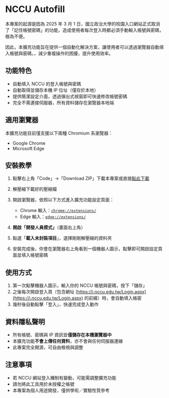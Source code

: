 # NCCU Autofill

本專案的起源是因為 2025 年 3 月 1 日，國立政治大學的校園入口網站正式取消了「記住帳號密碼」的功能，造成使用者每次登入時都必須手動輸入帳號與密碼，極為不便。

因此，本擴充功能旨在提供一個自動化解決方案，讓使用者可以透過瀏覽器自動填入帳號與密碼，，減少重複操作的困擾，提升使用效率。


## 功能特色

- 自動填入 NCCU 的登入帳號與密碼
- 自動取得並儲存本機 IP 位址（僅存於本地）
- 提供簡潔設定介面，透過彈出式視窗即可快速修改帳號密碼
- 完全不需連接伺服器，所有資料儲存在瀏覽器本地端

## 適用瀏覽器

本擴充功能目前僅支援以下兩種 Chromium 系瀏覽器：

- Google Chrome
- Microsoft Edge

## 安裝教學

1. 點擊右上角「Code」→「Download ZIP」下載本專案或直接[點此下載](https://github.com/xiaolong70701/nccu-autofill/archive/refs/heads/main.zip)

2. 解壓縮下載好的壓縮檔

3. 開啟瀏覽器，依照以下方式進入擴充功能設定頁面：
   - Chrome 輸入：[`chrome://extensions/`](chrome://extensions/)
   - Edge 輸入：[`edge://extensions/`](edge://extensions/)

4. **開啟「開發人員模式」**（畫面右上角）

5. 點選「**載入未封裝項目**」，選擇剛剛解壓縮的資料夾

6. 安裝完成後，你會在瀏覽器右上角看到一個機器人圖示，點擊即可開啟設定頁面並填入帳號密碼

## 使用方式

1. 第一次點擊機器人圖示，輸入你的 NCCU 帳號與密碼，按下「儲存」
2. 之後每次開啟登入頁（包含網址 [https://i.nccu.edu.tw/Login.aspx](https://i.nccu.edu.tw/Login.aspx) 的前綴）時，會自動填入帳密
3. 幾秒後自動點擊「登入」，快速完成登入動作

## 資料隱私聲明

- 所有帳號、密碼與 IP 資訊皆**僅儲存在本機瀏覽器中**
- 本擴充功能**不會上傳任何資料**，亦不會與任何伺服器連線
- 此專案完全開源，可自由檢視與調整

## 注意事項

- 若 NCCU 網站登入機制有變動，可能需調整擴充功能
- 請勿將此工具用於未授權之帳號
- 本專案為個人用途開發，僅供學術／實驗性質參考


